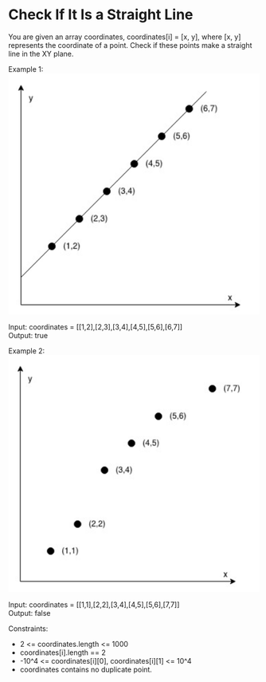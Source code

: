 # Check If It Is a Straight Line
You are given an array coordinates, coordinates[i] = [x, y], where [x, y] represents the coordinate of a point. Check if these points make a straight line in the XY plane.


Example 1:<br>
![](Example1Img.PNG)<br>



Input: coordinates = [[1,2],[2,3],[3,4],[4,5],[5,6],[6,7]]<br>
Output: true

Example 2:<br>
![](Example2Img.PNG)<br>



Input: coordinates = [[1,1],[2,2],[3,4],[4,5],[5,6],[7,7]]<br>
Output: false
 

Constraints:
<ul>
<li>2 <= coordinates.length <= 1000</li>
<li>coordinates[i].length == 2</li>
<li>-10^4 <= coordinates[i][0], coordinates[i][1] <= 10^4</li>
<li>coordinates contains no duplicate point.</li>
</ul>